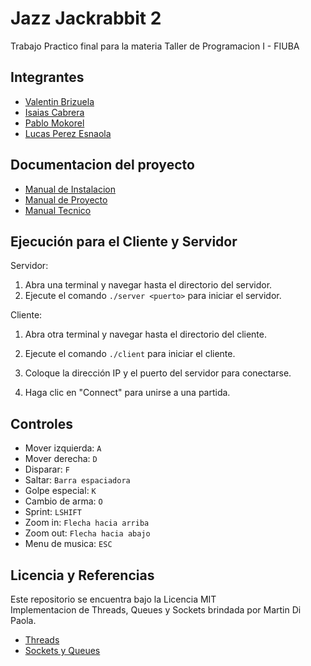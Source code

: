 # Jazz Jackrabbit 2
Trabajo Practico final para la materia Taller de Programacion I - FIUBA

## Integrantes
* [Valentin Brizuela](https://github.com/ValentinBrizuela)
* [Isaias Cabrera](https://github.com/isaiascabreraa)
* [Pablo Mokorel](https://github.com/pablomoko)
* [Lucas Perez Esnaola](https://github.com/LucasPerezEs)

## Documentacion del proyecto
* [Manual de Instalacion](manuales/ManualDeInstalacion.txt)
* [Manual de Proyecto](manuales/ManualDeProyecto.pdf)
* [Manual Tecnico](manuales/ManualTecnico.pdf)

## Ejecución para el Cliente y Servidor
Servidor:
1. Abra una terminal y navegar hasta el directorio del servidor.
2. Ejecute el comando `./server <puerto>` para iniciar el servidor.

Cliente:
1. Abra otra terminal y navegar hasta el directorio del cliente.
2. Ejecute el comando `./client` para iniciar el cliente.

3. Coloque la dirección IP y el puerto del servidor para conectarse.  

4. Haga clic en "Connect" para unirse a una partida.  

## Controles
* Mover izquierda: `A`
* Mover derecha: `D`
* Disparar: `F`
* Saltar: `Barra espaciadora`
* Golpe especial: `K`
* Cambio de arma: `O`
* Sprint: `LSHIFT`
* Zoom in: `Flecha hacia arriba`
* Zoom out: `Flecha hacia abajo`
* Menu de musica: `ESC`

## Licencia y Referencias
Este repositorio se encuentra bajo la Licencia MIT  
Implementacion de Threads, Queues y Sockets brindada por Martin Di Paola.
* [Threads](https://github.com/eldipa/hands-on-threads)
* [Sockets y Queues](https://github.com/eldipa/sockets-en-cpp)
